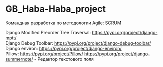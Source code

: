 # GB_Haba-Haba_project
Командная разработка по методологии Agile: SCRUM

Django Modified Preorder Tree Traversal: https://pypi.org/project/django-mptt/ \
Django Debug Toolbar: https://pypi.org/project/django-debug-toolbar/ \
Django environ: https://pypi.org/project/django-environ/ \
Pillow: https://pypi.org/project/Pillow/
https://pypi.org/project/django-summernote/ - Редактор текстового поля

